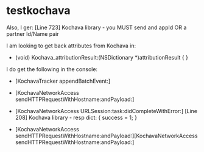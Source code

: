 # testkochava

Also, I ger: [Line 723] Kochava library - you MUST send and appId OR a partner Id/Name pair

I am looking to get back attributes from Kochava in:

- (void) Kochava_attributionResult:(NSDictionary *)attributionResult
{
}

I do get the following in the console:

- [KochavaTracker appendBatchEvent:] 

- [KochavaNetworkAccess sendHTTPRequestWithHostname:andPayload:]

- [KochavaNetworkAccess URLSession:task:didCompleteWithError:] [Line 208] Kochava library - resp dict: {
    success = 1;
}

- [KochavaNetworkAccess sendHTTPRequestWithHostname:andPayload:][KochavaNetworkAccess sendHTTPRequestWithHostname:andPayload:]
